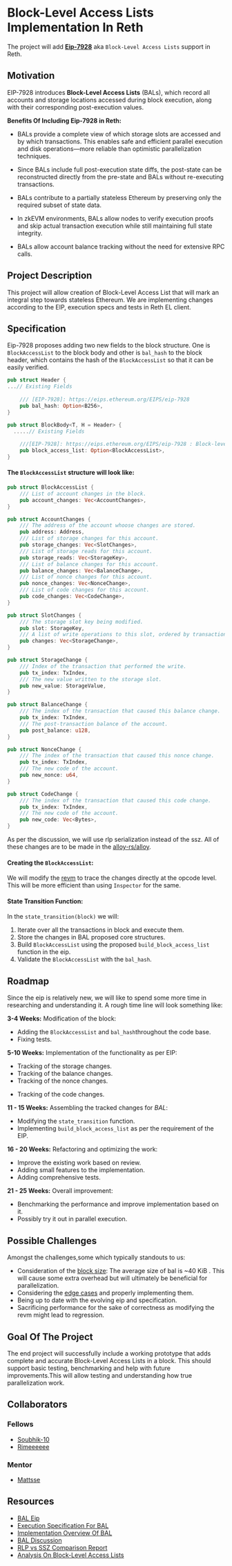 # Block-Level Access Lists Implementation In Reth

The project will add [**Eip-7928**](https://eips.ethereum.org/EIPS/eip-7928) aka `Block-Level Access Lists` support in Reth.

## Motivation

EIP-7928 introduces **Block-Level Access Lists** (BALs), which record all accounts and storage locations accessed during block execution, along with their corresponding post-execution values. 

**Benefits Of Including Eip-7928 in Reth:**

* BALs provide a complete view of which storage slots are accessed and by which transactions. This enables safe and efficient parallel execution and disk operations—more reliable than optimistic parallelization techniques.

* Since BALs include full post-execution state diffs, the post-state can be reconstructed directly from the pre-state and BALs without re-executing transactions.

* BALs contribute to a partially stateless Ethereum by preserving only the required subset of state data.

* In zkEVM environments, BALs allow nodes to verify execution proofs and skip actual transaction execution while still maintaining full state integrity.

* BALs allow account balance tracking without the need for extensive RPC calls.

## Project Description

This project will allow creation of Block-Level Access List that will mark an integral step towards stateless Ethereum. We are implementing changes according to the EIP, execution specs and tests in Reth EL client.

## Specification
Eip-7928 proposes adding two new fields to the block structure. One is `BlockAccessList` to the block body and other is `bal_hash` to the block header, which contains the hash of the `BlockAccessList` so that it can be easily verified.
```rust
pub struct Header {
...// Existing Fields
    
    /// [EIP-7928]: https://eips.ethereum.org/EIPS/eip-7928
    pub bal_hash: Option<B256>,
}

pub struct BlockBody<T, H = Header> {
  .....// Existing Fields
    
    ///[EIP-7928]: https://eips.ethereum.org/EIPS/eip-7928 : Block-level access list
    pub block_access_list: Option<BlockAccessList>,
}


```

#### The `BlockAccessList` structure will look like:
```rust
pub struct BlockAccessList {
    /// List of account changes in the block.
    pub account_changes: Vec<AccountChanges>,
}

pub struct AccountChanges {
    /// The address of the account whoose changes are stored.
    pub address: Address,
    /// List of storage changes for this account.
    pub storage_changes: Vec<SlotChanges>,
    /// List of storage reads for this account.
    pub storage_reads: Vec<StorageKey>,
    /// List of balance changes for this account.
    pub balance_changes: Vec<BalanceChange>,
    /// List of nonce changes for this account.
    pub nonce_changes: Vec<NonceChange>,
    /// List of code changes for this account.
    pub code_changes: Vec<CodeChange>,
}

pub struct SlotChanges {
    /// The storage slot key being modified.
    pub slot: StorageKey,
    /// A list of write operations to this slot, ordered by transaction index.
    pub changes: Vec<StorageChange>,
}

pub struct StorageChange {
    /// Index of the transaction that performed the write.
    pub tx_index: TxIndex,
    /// The new value written to the storage slot.
    pub new_value: StorageValue,
}

pub struct BalanceChange {
    /// The index of the transaction that caused this balance change.
    pub tx_index: TxIndex,
    /// The post-transaction balance of the account.
    pub post_balance: u128,
}

pub struct NonceChange {
    /// The index of the transaction that caused this nonce change.
    pub tx_index: TxIndex,
    /// The new code of the account.
    pub new_nonce: u64,
}

pub struct CodeChange {
    /// The index of the transaction that caused this code change.
    pub tx_index: TxIndex,
    /// The new code of the account.
    pub new_code: Vec<Bytes>,
}
```
As per the discussion, we will use rlp serialization instead of the ssz. 
All of these changes are to be made in the [alloy-rs/alloy](https://github.com/alloy-rs/alloy/).  

#### Creating the `BlockAccessList`:

We will modify the [revm](https://github.com/bluealloy/revm) to trace the changes directly at the opcode level. This will be more efficient than using `Inspector` for the same.

#### State Transition Function:

In the `state_transition(block)` we will:
1. Iterate over all the transactions in block and execute them. 
2. Store the changes in BAL proposed core structures.
3. Build `BlockAccessList` using  the proposed `build_block_access_list` function in the eip.
4. Validate the `BlockAccessList` with the `bal_hash`.
## Roadmap
Since the eip is relatively new, we will like to spend some more time in researching and understanding it. A rough time line will look something like:

**3-4 Weeks:** Modification of the block:
* Adding the `BlockAccessList` and `bal_hash`throughout the code base. 
* Fixing  tests.

**5-10 Weeks:** Implementation of the functionality as per EIP:

- Tracking  of the storage changes.
- Tracking of the balance changes.
- Tracking of the nonce changes.
* Tracking of the code changes.

**11 - 15 Weeks:** Assembling the tracked changes for *BAL*:
* Modifying the `state_transition` function.
* Implementing `build_block_access_list` as per the requirement of the EIP.

**16 - 20 Weeks:** Refactoring and optimizing the work:
* Improve the existing work based on review.
* Adding small features to the implementation.
* Adding comprehensive tests.

**21 - 25 Weeks:** Overall improvement: 
* Benchmarking the performance and improve implementation based on it.
* Possibly try it out in parallel execution.

## Possible Challenges
Amongst the challenges,some which typically standouts to us:
* Consideration of the [block size](https://eips.ethereum.org/EIPS/eip-7928#block-size-considerations): The average size of bal is ~40 KiB . This will cause some extra overhead but will ultimately be beneficial for parallelization.
* Considering the [edge cases](https://eips.ethereum.org/EIPS/eip-7928#edge-cases) and properly implementing them.
* Being up to date with the evolving eip and specification.
* Sacrificing performance for the sake of correctness as modifying the revm might lead to regression.

## Goal Of The Project

The end project will successfully include a working prototype that adds complete and accurate Block-Level Access Lists in a block. This should support basic testing, benchmarking and help with future improvements.This will allow testing and understanding how true parallelization work.

## Collaborators

### Fellows
* [Soubhik-10](https://github.com/Soubhik-10)
* [Rimeeeeee](https://github.com/Rimeeeeee)

### Mentor
* [Mattsse](https://github.com/mattsse)

## Resources
* [BAL Eip](https://eips.ethereum.org/EIPS/eip-7928)
* [Execution Specification For BAL](https://github.com/ethereum/execution-specs/compare/master...nerolation:execution-specs:BALs)
* [Implementation Overview Of BAL](https://hackmd.io/@Rimeeeeee/ByPNpeerll)
* [BAL Discussion](https://ethereum-magicians.org/t/eip-7928-block-level-access-lists/23337)
* [RLP vs SSZ Comparison Report](https://github.com/nerolation/eth-bal-analysis/blob/main/reports%2FRLP_vs_SSZ_BAL_Comparison_Report.md)
* [Analysis On Block-Level Access Lists](https://hackmd.io/@Nerolation/ByALtmDMee)
